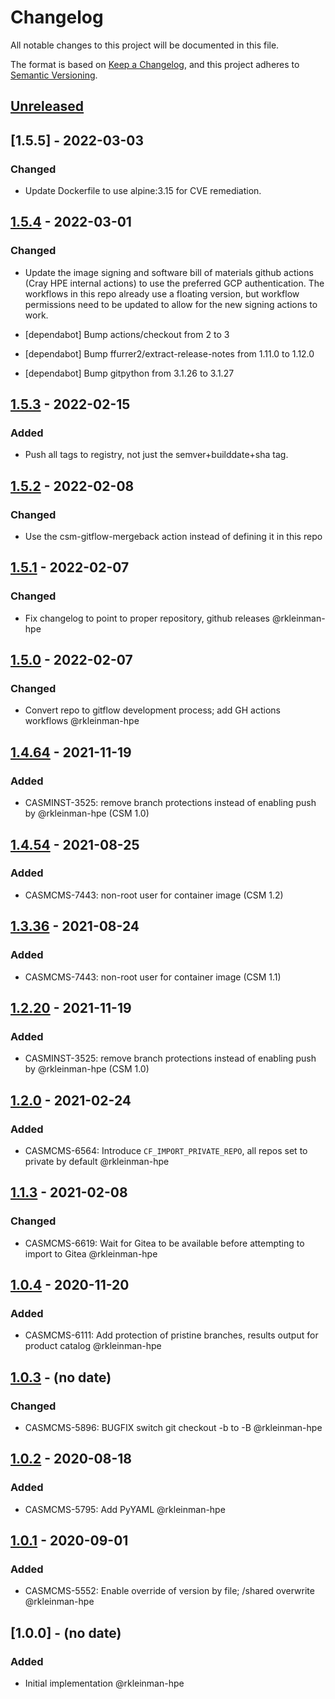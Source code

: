 # Changelog

All notable changes to this project will be documented in this file.

The format is based on [Keep a Changelog](https://keepachangelog.com/en/1.0.0/),
and this project adheres to [Semantic Versioning](https://semver.org/spec/v2.0.0.html).

## [Unreleased]

## [1.5.5] - 2022-03-03

### Changed

- Update Dockerfile to use alpine:3.15 for CVE remediation.

## [1.5.4] - 2022-03-01

### Changed

- Update the image signing and software bill of materials github actions (Cray
  HPE internal actions) to use the preferred GCP authentication. The workflows
  in this repo already use a floating version, but workflow permissions need
  to be updated to allow for the new signing actions to work.

- [dependabot] Bump actions/checkout from 2 to 3

- [dependabot] Bump ffurrer2/extract-release-notes from 1.11.0 to 1.12.0

- [dependabot] Bump gitpython from 3.1.26 to 3.1.27

## [1.5.3] - 2022-02-15

### Added

- Push all tags to registry, not just the semver+builddate+sha tag.

## [1.5.2] - 2022-02-08

### Changed

- Use the csm-gitflow-mergeback action instead of defining it in this repo

## [1.5.1] - 2022-02-07

### Changed

- Fix changelog to point to proper repository, github releases @rkleinman-hpe

## [1.5.0] - 2022-02-07

### Changed

- Convert repo to gitflow development process; add GH actions workflows @rkleinman-hpe

## [1.4.64] - 2021-11-19

### Added

- CASMINST-3525: remove branch protections instead of enabling push by @rkleinman-hpe  (CSM 1.0)

## [1.4.54] - 2021-08-25

### Added

- CASMCMS-7443: non-root user for container image (CSM 1.2)

## [1.3.36] - 2021-08-24

### Added

- CASMCMS-7443: non-root user for container image (CSM 1.1)

## [1.2.20] - 2021-11-19

### Added

- CASMINST-3525: remove branch protections instead of enabling push by @rkleinman-hpe  (CSM 1.0)

## [1.2.0] - 2021-02-24

### Added

- CASMCMS-6564: Introduce `CF_IMPORT_PRIVATE_REPO`, all repos set to private by default @rkleinman-hpe

## [1.1.3] - 2021-02-08

### Changed

- CASMCMS-6619: Wait for Gitea to be available before attempting to import to Gitea @rkleinman-hpe

## [1.0.4] - 2020-11-20

### Added

- CASMCMS-6111: Add protection of pristine branches, results output for product catalog @rkleinman-hpe

## [1.0.3] - (no date)

### Changed

- CASMCMS-5896: BUGFIX switch git checkout -b to -B @rkleinman-hpe

## [1.0.2] - 2020-08-18

### Added

- CASMCMS-5795: Add PyYAML @rkleinman-hpe

## [1.0.1] - 2020-09-01

### Added

- CASMCMS-5552: Enable override of version by file; /shared overwrite @rkleinman-hpe

## [1.0.0] - (no date)

### Added

- Initial implementation @rkleinman-hpe

[Unreleased]: https://github.com/Cray-HPE/cf-gitea-import/compare/v1.5.4...HEAD

[1.5.4]: https://github.com/Cray-HPE/cf-gitea-import/releases/tag/v1.5.4

[1.5.3]: https://github.com/Cray-HPE/cf-gitea-import/releases/tag/v1.5.3

[1.5.2]: https://github.com/Cray-HPE/cf-gitea-import/releases/tag/v1.5.2

[1.5.1]: https://github.com/Cray-HPE/cf-gitea-import/releases/tag/v1.5.1

[1.5.0]: https://github.com/Cray-HPE/cf-gitea-import/releases/tag/v1.5.0

[1.4.64]: https://github.com/Cray-HPE/cf-gitea-import/releases/tag/v1.4.64

[1.4.54]: https://github.com/Cray-HPE/cf-gitea-import/releases/tag/v1.4.54

[1.3.36]: https://github.com/Cray-HPE/cf-gitea-import/releases/tag/v1.3.36

[1.2.20]: https://github.com/Cray-HPE/cf-gitea-import/releases/tag/v1.2.20

[1.2.0]: https://github.com/Cray-HPE/cf-gitea-import/compare/v1.1.3...v1.2.0

[1.1.3]: https://github.com/Cray-HPE/cf-gitea-import/compare/v1.0.4...v1.1.3

[1.0.4]: https://github.com/Cray-HPE/cf-gitea-import/compare/v1.0.3...v1.0.4

[1.0.3]: https://github.com/Cray-HPE/cf-gitea-import/compare/v1.0.2...v1.0.3

[1.0.2]: https://github.com/Cray-HPE/cf-gitea-import/compare/v1.0.1...v1.0.2

[1.0.1]: https://github.com/Cray-HPE/cf-gitea-import/compare/v1.0.0...v1.0.1
